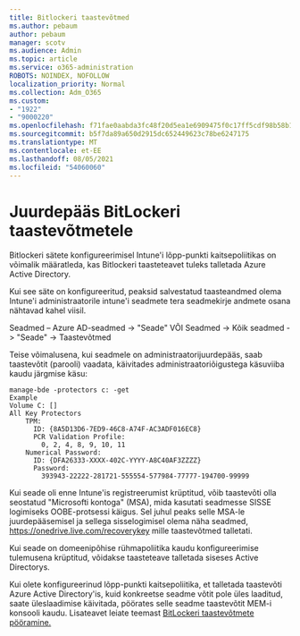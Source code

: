 ```yaml
---
title: Bitlockeri taastevõtmed
ms.author: pebaum
author: pebaum
manager: scotv
ms.audience: Admin
ms.topic: article
ms.service: o365-administration
ROBOTS: NOINDEX, NOFOLLOW
localization_priority: Normal
ms.collection: Adm_O365
ms.custom:
- "1922"
- "9000220"
ms.openlocfilehash: f71fae0aabda3fc48f20d5ea1e6909475f0c17ff5cdf98b58b1403bd2e291c19
ms.sourcegitcommit: b5f7da89a650d2915dc652449623c78be6247175
ms.translationtype: MT
ms.contentlocale: et-EE
ms.lasthandoff: 08/05/2021
ms.locfileid: "54060060"
---
```

# <a name="accessing-bitlocker-recovery-keys"></a>Juurdepääs BitLockeri taastevõtmetele

Bitlockeri sätete konfigureerimisel Intune'i lõpp-punkti kaitsepoliitikas on võimalik määratleda, kas Bitlockeri taasteteavet tuleks talletada Azure Active Directory.

Kui see säte on konfigureeritud, peaksid salvestatud taasteandmed olema Intune'i administraatorile intune'i seadmete tera seadmekirje andmete osana nähtavad kahel viisil.

Seadmed – Azure AD-seadmed -> "Seade" VÕI Seadmed -> Kõik seadmed -> "Seade" -> Taastevõtmed

Teise võimalusena, kui seadmele on administraatorijuurdepääs, saab taastevõtit (parooli) vaadata, käivitades administraatoriõigustega käsuviiba kaudu järgmise käsu:

```
manage-bde -protectors c: -get
Example
Volume C: []
All Key Protectors
    TPM:
      ID: {8A5D13D6-7ED9-46C8-A74F-AC3ADF016EC8}
      PCR Validation Profile:
        0, 2, 4, 8, 9, 10, 11
    Numerical Password:
      ID: {DFA26333-XXXX-402C-YYYY-A8C40AF3ZZZZ}
      Password:
        393943-22222-281721-555554-577984-77777-194700-99999
```
Kui seade oli enne Intune'is registreerumist krüptitud, võib taastevõti olla seostatud "Microsofti kontoga" (MSA), mida kasutati seadmesse SISSE logimiseks OOBE-protsessi käigus. Sel juhul peaks selle MSA-le juurdepääsemisel ja sellega sisselogimisel olema näha seadmed,  https://onedrive.live.com/recoverykey mille taastevõtmed talletati.
 
Kui seade on domeenipõhise rühmapoliitika kaudu konfigureerimise tulemusena krüptitud, võidakse taasteteave talletada siseses Active Directorys.

Kui olete konfigureerinud lõpp-punkti kaitsepoliitika, et talletada taastevõti Azure Active Directory'is, kuid konkreetse seadme võtit pole üles laaditud, saate üleslaadimise käivitada, pöörates selle seadme taastevõtit MEM-i konsooli kaudu. Lisateavet leiate teemast [BitLockeri taastevõtmete pööramine.](https://docs.microsoft.com/mem/intune/protect/encrypt-devices#view-details-for-recovery-keys)

